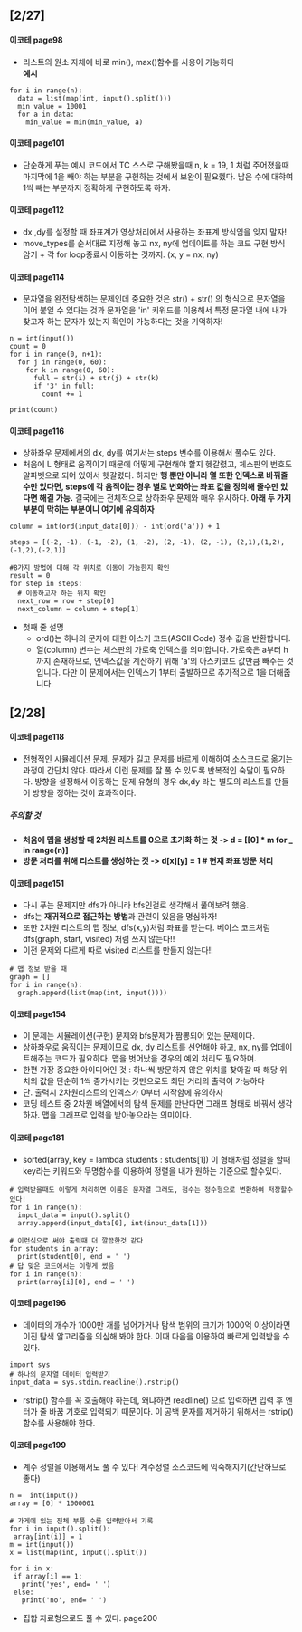 ## [2/27]

#### 이코테 page98

- 리스트의 원소 자체에 바로 min(), max()함수를 사용이 가능하다  
**예시**
```
for i in range(n):
  data = list(map(int, input().split()))
  min_value = 10001
  for a in data:
    min_value = min(min_value, a)
```
#### 이코테 page101

- 단순하게 푸는 예시 코드에서 TC 스스로 구해봤을때  n, k = 19, 1 처럼 주어졌을때 마지막에 1을 빼야 하는 부분을 
구현하는 것에서 보완이 필요헸다. 남은 수에 대햐여 1씩 빼는 부분까지 정확하게 구현하도록 하자. 

#### 이코테 page112
- dx ,dy를 설정할 때 좌표계가 영상처리에서 사용하는 좌표계 방식임을 잊지 말자! 
- move_types를 순서대로 지정해 놓고 nx, ny에 업데이트를 하는 코드 구현 방식 암기 + 각 for loop종료시 이동하는 것까지. (x, y = nx, ny)

#### 이코테 page114
- 문자열을 완전탐색하는 문제인데 중요한 것은 str() + str() 의 형식으로 문자열을 이어 붙일 수 있다는 것과 문자열을 'in' 키워드를 이용해서 특정
문자열 내에 내가 찾고자 하는 문자가 있는지 확인이 가능하다는 것을 기억하자!
```
n = int(input())
count = 0
for i in range(0, n+1):
  for j in range(0, 60):
    for k in range(0, 60):
      full = str(i) + str(j) + str(k) 
      if '3' in full:
        count += 1

print(count)
```
#### 이코테 page116
- 상하좌우 문제에서의 dx, dy를 여기서는 steps 변수를 이용해서 풀수도 있다. 
- 처음에 L 형태로 움직이기 때문에 어떻게 구현해야 할지 헷갈렸고, 체스판의 번호도 알파벳으로 되어 있어서 헷갈렸다. 하지만 **행 뿐만 아니라 열 또한 
인덱스로 바꿔줄 수만 있다면, steps에 각 움직이는 경우 별로 변화하는 좌표 값을 정의해 줄수만 있다면 해결 가능.** 결국에는 전체적으로
상하좌우 문제와 매우 유사하다. **아래 두 가지 부분이 막히는 부분이니 여기에 유의하자**

```
column = int(ord(input_data[0])) - int(ord('a')) + 1
```
```
steps = [(-2, -1), (-1, -2), (1, -2), (2, -1), (2, -1), (2,1),(1,2),(-1,2),(-2,1)]

#8가지 방법에 대해 각 위치로 이동이 가능한지 확인
result = 0
for step in steps:
  # 이동하고자 하는 위치 확인
  next_row = row + step[0]
  next_column = column + step[1]
```
- 첫째 줄 설명
  - ord()는 하나의 문자에 대한 아스키 코드(ASCII Code) 정수 값을 반환합니다.
  - 열(column) 변수는 체스판의 가로축 인덱스를 의미합니다. 가로축은 a부터 h까지 존재하므로, 인덱스값을 계산하기 위해 'a'의 아스키코드 값만큼 빼주는 것입니다. 다만 이 문제에서는 인덱스가 1부터 출발하므로 추가적으로 1을 더해줍니다.

## [2/28]

#### 이코테 page118
- 전형적인 시뮬레이션 문제. 문제가 길고 문제를 바르게 이해하여 소스코드로 옮기는 과정이 간단치 않다. 따라서 이런 문제를 잘 풀 수 있도록 반복적인 숙달이 필요하다. 방향을 설정해서 이동하는 문제 유형의 경우 dx,dy 라는 별도의 리스트를 만들어 방향을 정하는 것이 효과적이다. 

##### 주의할 것
- **처음에 맵을 생성할 때 2차원 리스트를 0으로 초기화 하는 것 -> d = [[0] * m for _ in range(n)]**
- **방문 처리를 위해 리스트를 생성하는 것 -> d[x][y] = 1 # 현재 좌표 방문 처리**

#### 이코테 page151
- 다시 푸는 문제지만 dfs가 아니라 bfs인걸로 생각해서 풀어보려 했음. 
- dfs는 **재귀적으로 접근하는 방법**과 관련이 있음을 명심하자!
- 또한 2차원 리스트의 맵 정보, dfs(x,y)처럼 좌표를 받는다. 베이스 코드처럼 dfs(graph, start, visited) 처럼 쓰지 않는다!!
- 이전 문제와 다르게 따로 visited 리스트를 만들지 않는다!!

```
# 맵 정보 받을 때
graph = []
for i in range(n):
  graph.append(list(map(int, input())))
```

#### 이코테 page154
- 이 문제는 시뮬레이션(구현) 문제와 bfs문제가 짬뽕되어 있는 문제이다. 
- 상하좌우로 움직이는 문제이므로 dx, dy 리스트를 선언해야 하고, nx, ny를 업데이트해주는 코드가 필요하다. 맵을 벗어났을 경우의 예외 처리도 필요하며.
- 한편 가장 중요한 아이디어인 것 : 하나씩 방문하지 않은 위치를 찾아갈 때 해당 위치의 값을 단순히 1씩 증가시키는 것만으로도 최단 거리의 출력이 가능하다
- 단. 출력시 2차원리스트의 인덱스가 0부터 시작함에 유의하자
- 코딩 테스트 중 2차원 배열에서의 탐색 문제를 만난다면 그래프 형태로 바꿔서 생각하자. 맵을 그래프로 입력을 받아놓으라는 의미이다.

#### 이코테 page181
- sorted(array, key = lambda students : students[1]) 이 형태처럼 정렬을 할때 key라는 키워드와 무명함수를 이용하여 정렬을 내가 원하는 기준으로 할수있다.
```
# 입력받을때도 이렇게 처리하면 이름은 문자열 그래도, 점수는 정수형으로 변환하여 저장할수있다!
for i in range(n):
  input_data = input().split()
  array.append(input_data[0], int(input_data[1]))
 
# 이런식으로 써야 출력때 더 깔끔한것 같다
for students in array:
  print(student[0], end = ' ')
# 답 맞은 코드에서는 이렇게 썼음
for i in range(n):
  print(array[i][0], end = ' ')
```
#### 이코테 page196
- 데이터의 개수가 1000만 개를 넘어가거나 탐색 범위의 크기가 1000억 이상이라면 이진 탐색 알고리즘을 의심해 봐야 한다. 이때 다음을 이용하여 빠르게 입력받을 수 있다.
```
import sys
# 하나의 문자열 데이터 입력받기 
input_data = sys.stdin.readline().rstrip()
```
- rstrip() 함수를 꼭 호출해야 하는데, 왜냐하면 readline() 으로 입력하면 입력 후 엔터가 줄 바꿈 기호로 입력되기 때문이다. 이 공백 문자를 제거하기 위해서는 rstrip()함수를 사용해야 한다. 
 
 #### 이코테 page199 
 - 계수 정렬을 이용해서도 풀 수 있다! 계수정렬 소스코드에 익숙해지기(간단하므로 좋다)
 ```
 n =  int(input())
 array = [0] * 1000001
 
 # 가게에 있는 전체 부품 수를 입력받아서 기록
 for i in input().split():
  array[int(i)] = 1
 m = int(input())
 x = list(map(int, input().split())
 
 for i in x:
  if array[i] == 1:
    print('yes', end= ' ')
  else:
    print('no', end= ' ')
```
- 집합 자료형으로도 풀 수 있다. page200
